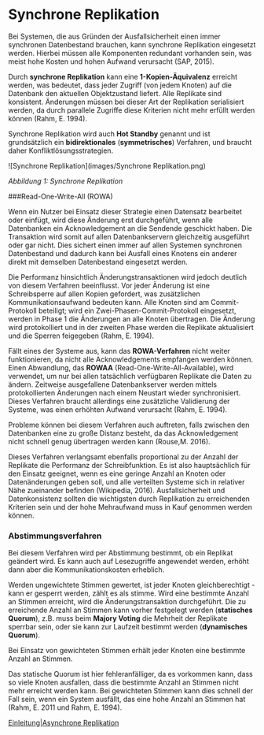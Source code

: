 # Synchrone Replikation

Bei Systemen, die aus Gründen der Ausfallsicherheit einen immer synchronen Datenbestand brauchen, kann synchrone Replikation eingesetzt werden. Hierbei müssen alle Komponenten redundant vorhanden sein, was meist hohe Kosten und hohen Aufwand verursacht (SAP, 2015).

Durch **synchrone Replikation** kann eine **1-Kopien-Äquivalenz** erreicht werden, was bedeutet, dass jeder Zugriff (von jedem Knoten) auf die Datenbank den aktuellen Objektzustand liefert. Alle Replikate sind konsistent. Änderungen müssen bei dieser Art der Replikation serialisiert werden, da durch parallele Zugriffe diese Kriterien nicht mehr erfüllt werden können (Rahm, E. 1994).

Synchrone Replikation wird auch **Hot Standby** genannt und ist grundsätzlich ein **bidirektionales** (**symmetrisches**) Verfahren, und braucht daher Konfliktlösungsstrategien.

![Synchrone Replikation](images/Synchrone Replikation.png)

*Abbildung 1: Synchrone Replikation*

###Read-One-Write-All (ROWA)

Wenn ein Nutzer bei Einsatz dieser Strategie einen Datensatz bearbeitet oder einfügt, wird diese Änderung erst durchgeführt, wenn  alle Datenbanken ein Acknowledgement an die Sendende geschickt haben. Die Transaktion wird somit auf allen Datenbankservern gleichzeitig ausgeführt oder gar nicht. Dies sichert einen immer auf allen Systemen synchronen Datenbestand und dadurch kann bei Ausfall eines Knotens ein anderer direkt mit demselben Datenbestand eingesetzt werden.

Die Performanz hinsichtlich Änderungstransaktionen wird jedoch deutlich von diesem Verfahren beeinflusst. Vor jeder Änderung ist eine Schreibsperre auf allen Kopien gefordert, was zusätzlichen Kommunikationsaufwand bedeuten kann. Alle Knoten sind am Commit-Protokoll beteiligt; wird ein Zwei-Phasen-Commit-Protokoll eingesetzt, werden in Phase 1 die Änderungen an alle Knoten übertragen. Die Änderung wird protokolliert und in der zweiten Phase werden die Replikate aktualisiert und die Sperren feigegeben (Rahm, E. 1994).

Fällt eines der Systeme aus, kann das **ROWA-Verfahren** nicht weiter funktionieren, da nicht alle Acknowledgements empfangen werden können. Einen Abwandlung, das **ROWAA** (Read-One-Write-All-Available), wird verwendet, um nur bei allen tatsächlich verfügbaren Replikate die Daten zu ändern. Zeitweise ausgefallene Datenbankserver werden mittels protokollierten Änderungen nach einem Neustart wieder synchronisiert. Dieses Verfahren braucht allerdings eine zusätzliche Validierung der Systeme, was einen erhöhten Aufwand verursacht (Rahm, E. 1994).

Probleme können bei diesem Verfahren auch auftreten, falls zwischen den Datenbanken eine zu große Distanz besteht, da das Acknowledgement nicht schnell genug übertragen werden kann (Rouse,M. 2016).

Dieses Verfahren verlangsamt ebenfalls proportional zu der Anzahl der Replikate die Performanz der Schreibfunktion. Es ist also hauptsächlich für den Einsatz geeignet, wenn es eine geringe Anzahl an Knoten oder Datenänderungen geben soll, und alle verteilten Systeme sich in relativer Nähe zueinander befinden (Wikipedia, 2016). Ausfallsicherheit und Datenkonsistenz sollten die wichtigsten durch Replikation zu erreichenden Kriterien sein und der hohe Mehraufwand muss in Kauf genommen werden können.

### Abstimmungsverfahren

Bei diesem Verfahren wird per Abstimmung bestimmt, ob ein Replikat geändert wird. Es kann auch auf Lesezugriffe angewendet werden, erhöht dann aber die Kommunikationskosten erheblich.

Werden ungewichtete Stimmen gewertet, ist jeder Knoten gleichberechtigt - kann er gesperrt werden, zählt es als stimme. Wird eine bestimmte Anzahl an Stimmen erreicht, wird die Änderungstransaktion durchgeführt. Die zu erreichende Anzahl an Stimmen kann vorher festgelegt werden (**statisches Quorum**), z.B. muss beim **Majory Voting** die Mehrheit der Replikate sperrbar sein, oder sie kann zur Laufzeit bestimmt werden (**dynamisches Quorum**).

Bei Einsatz von gewichteten Stimmen erhält jeder Knoten eine bestimmte Anzahl an Stimmen.

Das statische Quorum ist hier fehleranfälliger, da es vorkommen kann, dass so viele Knoten ausfallen, dass die bestimmte Anzahl an Stimmen nicht mehr erreicht werden kann. Bei gewichteten Stimmen kann dies schnell der Fall sein, wenn ein System ausfällt, das eine hohe Anzahl an Stimmen hat (Rahm, E. 2011 und Rahm, E. 1994).

[Einleitung](03_introduction.md)|[Asynchrone Replikation]((05_asynchronous_replication.md))
